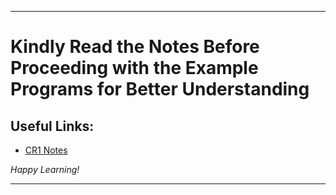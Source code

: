 
---

# Kindly Read the Notes Before Proceeding with the Example Programs for Better Understanding

## Useful Links:

- [CR1 Notes](https://github.com/DipsanaRoy/c-error-handling/main/tree/CR001_Basics/CR1_NOTES.md)

*Happy Learning!*

---

